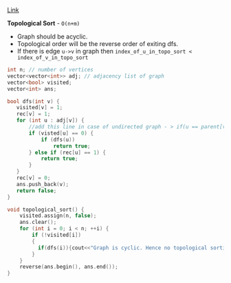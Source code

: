 [Link](https://cp-algorithms.com/graph/topological-sort.html)

**Topological Sort** - `O(n+m)`
* Graph should be acyclic. 
* Topological order will be the reverse order of exiting dfs.
* If there is edge `u->v` in graph then `index_of_u_in_topo_sort < index_of_v_in_topo_sort`

```c++
int n; // number of vertices
vector<vector<int>> adj; // adjacency list of graph
vector<bool> visited;
vector<int> ans;

bool dfs(int v) {
   visited[v] = 1;
   rec[v] = 1;
   for (int u : adj[v]) {
       //add this line in case of undirected graph - > if(u == parent[v]) continue;
       if (visted[u] == 0) {
           if (dfs(u))
               return true;
       } else if (rec[u] == 1) {
           return true;
       }
   }
   rec[v] = 0;
   ans.push_back(v);
   return false;
}

void topological_sort() {
    visited.assign(n, false);
    ans.clear();
    for (int i = 0; i < n; ++i) {
        if (!visited[i])
        {
          if(dfs(i)){cout<<"Graph is cyclic. Hence no topological sorting\n";return;}
        }
    }
    reverse(ans.begin(), ans.end());
}
```
